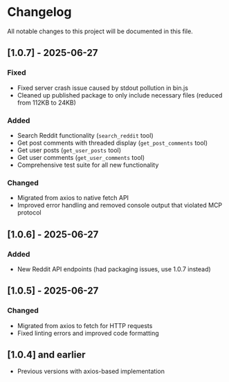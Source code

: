 # Changelog

All notable changes to this project will be documented in this file.

## [1.0.7] - 2025-06-27

### Fixed

- Fixed server crash issue caused by stdout pollution in bin.js
- Cleaned up published package to only include necessary files (reduced from 112KB to 24KB)

### Added

- Search Reddit functionality (`search_reddit` tool)
- Get post comments with threaded display (`get_post_comments` tool)
- Get user posts (`get_user_posts` tool)
- Get user comments (`get_user_comments` tool)
- Comprehensive test suite for all new functionality

### Changed

- Migrated from axios to native fetch API
- Improved error handling and removed console output that violated MCP protocol

## [1.0.6] - 2025-06-27

### Added

- New Reddit API endpoints (had packaging issues, use 1.0.7 instead)

## [1.0.5] - 2025-06-27

### Changed

- Migrated from axios to fetch for HTTP requests
- Fixed linting errors and improved code formatting

## [1.0.4] and earlier

- Previous versions with axios-based implementation
